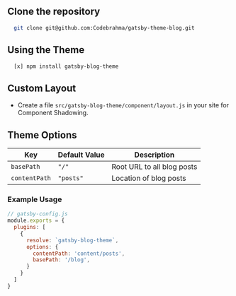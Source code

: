 ## Clone the repository
```bash
  git clone git@github.com:Codebrahma/gatsby-theme-blog.git
```

## Using the Theme
```bash
  [x] npm install gatsby-blog-theme
```

## Custom Layout

* Create a file `src/gatsby-blog-theme/component/layout.js` in your site for Component Shadowing.

## Theme Options

Key | Default Value | Description
--- | --- | --- |
`basePath` | `"/"` | Root URL to all blog posts
`contentPath` | `"posts"` | Location of blog posts

### Example Usage
```js
// gatsby-config.js
module.exports = {
  plugins: [
    {
      resolve: `gatsby-blog-theme`,
      options: {
        contentPath: 'content/posts',
        basePath: '/blog',
      }
    }
  ]
}
```